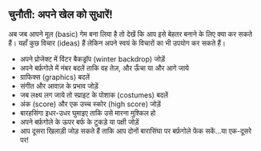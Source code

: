 ## चुनौती: अपने खेल को सुधारें!
अब जब आपने मूल (basic) गेम बना लिया है तो देखें कि आप इसे बेहतर बनाने के लिए क्या कर सकते हैं। यहाँ कुछ विचार (ideas) हैं लेकिन अपने स्वयं के विचारों का भी उपयोग कर सकते हैं।

+ अपने प्रोजेक्ट में विंटर बैकड्रॉप (winter backdrop) जोड़ें
+ अपने बर्फ़गोले में नंबर बदलें ताकि वह तेज़, और ऊँचा या और आगे जाये
+ ग्राफिक्स (graphics) बदलें
+ संगीत और आवाज़ के प्रभाव जोड़ें
+ जब लक्ष्य लग जाये तो स्प्राइट के पोशाक (costumes) बदलें
+ अंक (score) और एक उच्च स्कोर (high score) जोड़ें
+ बारहसिंगा इधर-उधर घुमाइए ताकि उसे मारना मुश्किल हो
+ अपने बर्फ़गोले के ऊपर बर्फ के टुकड़े या पक्षी जोड़ें
+ आप दूसरा खिलाड़ी जोड़ सकते हैं ताकि आप दोनों बारासिंघा पर बर्फ़गोले फेंक सकें...या एक-दूसरे पर!
